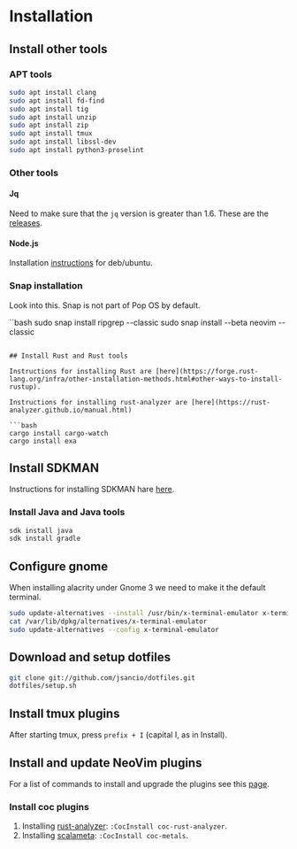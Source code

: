 # Installation

## Install other tools

### APT tools

```bash
sudo apt install clang
sudo apt install fd-find
sudo apt install tig
sudo apt install unzip
sudo apt install zip
sudo apt install tmux
sudo apt install libssl-dev
sudo apt install python3-proselint
```

### Other tools

#### Jq
Need to make sure that the `jq` version is greater than 1.6. These are the [releases](https://stedolan.github.io/jq/download/).

#### Node.js

Installation [instructions](https://github.com/nodesource/distributions/blob/master/README.md) for deb/ubuntu.

### Snap installation

Look into this. Snap is not part of Pop OS by default.

``bash
sudo snap install ripgrep --classic
sudo snap install --beta neovim --classic
```

## Install Rust and Rust tools

Instructions for installing Rust are [here](https://forge.rust-lang.org/infra/other-installation-methods.html#other-ways-to-install-rustup).

Instructions for installing rust-analyzer are [here](https://rust-analyzer.github.io/manual.html)

```bash
cargo install cargo-watch
cargo install exa
```

## Install SDKMAN

Instructions for installing SDKMAN hare [here](https://sdkman.io/install).

### Install Java and Java tools

```bash
sdk install java
sdk install gradle
```

## Configure gnome

When installing alacrity under Gnome 3 we need to make it the default terminal.

```bash
sudo update-alternatives --install /usr/bin/x-terminal-emulator x-terminal-emulator /usr/bin/alacritty 30
cat /var/lib/dpkg/alternatives/x-terminal-emulator
sudo update-alternatives --config x-terminal-emulator
```

## Download and setup dotfiles

```bash
git clone git://github.com/jsancio/dotfiles.git
dotfiles/setup.sh
```

## Install tmux plugins

After starting tmux, press `prefix + I` (capital I, as in Install).

## Install and update NeoVim plugins

For a list of commands to install and upgrade the plugins see this [page](https://github.com/junegunn/vim-plug#commands).

### Install coc plugins

1. Installing [rust-analyzer](https://github.com/fannheyward/coc-rust-analyzer#install): `:CocInstall coc-rust-analyzer`.
2. Installing [scalameta](https://scalameta.org/metals/docs/editors/vim.html#installing-coc-metals): `:CocInstall coc-metals`.
